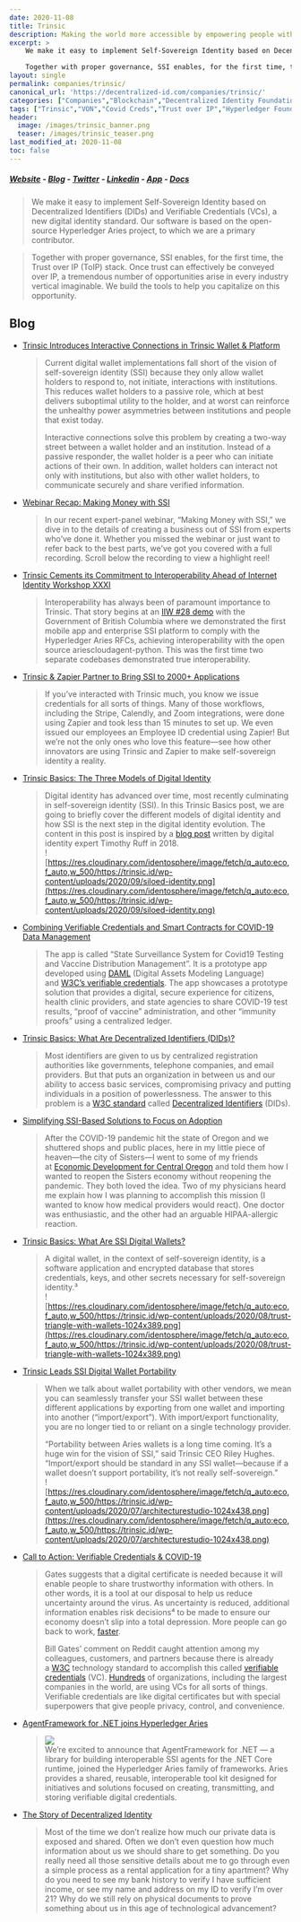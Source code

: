 ```yaml
---
date: 2020-11-08
title: Trinsic
description: Making the world more accessible by empowering people with a digital identity that’s as legitimate as their real-world identity.
excerpt: >
    We make it easy to implement Self-Sovereign Identity based on Decentralized Identifiers (DIDs) and Verifiable Credentials (VCs), a new digital identity standard. Our software is based on the open-source Hyperledger Aries project, to which we are a primary contributor.

    Together with proper governance, SSI enables, for the first time, the Trust over IP (ToIP) stack. Once trust can effectively be conveyed over IP, a tremendous number of opportunities arise in every industry vertical imaginable. We build the tools to help you capitalize on this opportunity.
layout: single
permalink: companies/trinsic/
canonical_url: 'https://decentralized-id.com/companies/trinsic/'
categories: ["Companies","Blockchain","Decentralized Identity Foundation","Sovrin Foundation"]
tags: ["Trinsic","VON","Covid Creds","Trust over IP","Hyperledger Foundation","Identosphere", "Aries"]
header:
  image: /images/trinsic_banner.png
  teaser: /images/trinsic_teaser.png
last_modified_at: 2020-11-08
toc: false
---
```

								
##### [Website](https://trinsic.id/) - [Blog](https://trinsic.id/blog/) - [Twitter](https://twitter.com/trinsic_id) - [Linkedin](https://www.linkedin.com/company/trinsic-id/) - [App](https://apps.apple.com/us/app/streetcred-identity-agent/id1475160728)	- [Docs](https://docs.trinsic.id/docs)	

> We make it easy to implement Self-Sovereign Identity based on Decentralized Identifiers (DIDs) and Verifiable Credentials (VCs), a new digital identity standard. Our software is based on the open-source Hyperledger Aries project, to which we are a primary contributor.

> Together with proper governance, SSI enables, for the first time, the Trust over IP (ToIP) stack. Once trust can effectively be conveyed over IP, a tremendous number of opportunities arise in every industry vertical imaginable. We build the tools to help you capitalize on this opportunity.

## Blog 

* [Trinsic Introduces Interactive Connections in Trinsic Wallet & Platform](https://trinsic.id/interactive-connections/)
  > Current digital wallet implementations fall short of the vision of self-sovereign identity (SSI) because they only allow wallet holders to respond to, not initiate, interactions with institutions. This reduces wallet holders to a passive role, which at best delivers suboptimal utility to the holder, and at worst can reinforce the unhealthy power asymmetries between institutions and people that exist today.
  > 
  > Interactive connections solve this problem by creating a two-way street between a wallet holder and an institution. Instead of a passive responder, the wallet holder is a peer who can initiate actions of their own. In addition, wallet holders can interact not only with institutions, but also with other wallet holders, to communicate securely and share verified information.
* [Webinar Recap: Making Money with SSI](https://trinsic.id/webinar-recap-making-money-with-ssi/)
  > In our recent expert-panel webinar, “Making Money with SSI,” we dive in to the details of creating a business out of SSI from experts who’ve done it. Whether you missed the webinar or just want to refer back to the best parts, we’ve got you covered with a full recording. Scroll below the recording to view a highlight reel!
* [Trinsic Cements its Commitment to Interoperability Ahead of Internet Identity Workshop XXXI](https://trinsic.id/trinsic-commitment-to-interoperability-ahead-of-iiw/)
  > Interoperability has always been of paramount importance to Trinsic. That story begins at an [IIW #28 demo](https://vonx.io/how_to/iiwbook) with the Government of British Columbia where we demonstrated the first mobile app and enterprise SSI platform to comply with the Hyperledger Aries RFCs, achieving interoperability with the open source ariescloudagent-python. This was the first time two separate codebases demonstrated true interoperability.
* [Trinsic & Zapier Partner to Bring SSI to 2000+ Applications](https://trinsic.id/trinsic-and-zapier-partner/)
  > If you’ve interacted with Trinsic much, you know we issue credentials for all sorts of things. Many of those workflows, including the Stripe, Calendly, and Zoom integrations, were done using Zapier and took less than 15 minutes to set up. We even issued our employees an Employee ID credential using Zapier! But we’re not the only ones who love this feature—see how other innovators are using Trinsic and Zapier to make self-sovereign identity a reality.
* [Trinsic Basics: The Three Models of Digital Identity](https://trinsic.id/the-three-models-of-digital-identity/)
  > Digital identity has advanced over time, most recently culminating in self-sovereign identity (SSI). In this Trinsic Basics post, we are going to briefly cover the different models of digital identity and how SSI is the next step in the digital identity evolution. The content in this post is inspired by a [blog post](https://medium.com/evernym/the-three-models-of-digital-identity-relationships-ca0727cb5186) written by digital identity expert Timothy Ruff in 2018.\
  > ![https://res.cloudinary.com/identosphere/image/fetch/q_auto:eco,f_auto,w_500/https://trinsic.id/wp-content/uploads/2020/09/siloed-identity.png](https://res.cloudinary.com/identosphere/image/fetch/q_auto:eco,f_auto,w_500/https://trinsic.id/wp-content/uploads/2020/09/siloed-identity.png)
* [Combining Verifiable Credentials and Smart Contracts for COVID-19 Data Management](https://trinsic.id/verifiable-credentials-and-smart-contracts-for-covid19-data-management/)
  > The app is called “State Surveillance System for Covid19 Testing and Vaccine Distribution Management”. It is a prototype app developed using [DAML](https://daml.com/) (Digital Assets Modeling Language) and [W3C’s verifiable credentials](https://www.w3.org/TR/vc-data-model/). The app showcases a prototype solution that provides a digital, secure experience for citizens, health clinic providers, and state agencies to share COVID-19 test results, “proof of vaccine” administration, and other “immunity proofs” using a centralized ledger.
* [Trinsic Basics: What Are Decentralized Identifiers (DIDs)?](https://trinsic.id/trinsic-basics-what-are-decentralized-identifiers-dids/)
  > Most identifiers are given to us by centralized registration authorities like governments, telephone companies, and email providers. But that puts an organization in between us and our ability to access basic services, compromising privacy and putting individuals in a position of powerlessness. The answer to this problem is a [W3C standard](https://www.w3.org/TR/did-core/) called [Decentralized Identifiers](https://www.w3.org/TR/did-core/) (DIDs).
* [Simplifying SSI-Based Solutions to Focus on Adoption](https://trinsic.id/simplifying-ssi-based-solutions-to-focus-on-adoption/)
  > After the COVID-19 pandemic hit the state of Oregon and we shuttered shops and public places, here in my little piece of heaven—the city of Sisters—I went to some of my friends at [Economic Development for Central Oregon](https://edcoinfo.com/covid-19-central-oregon-business-resources/) and told them how I wanted to reopen the Sisters economy without reopening the pandemic. They both loved the idea. Two of my physicians heard me explain how I was planning to accomplish this mission (I wanted to know how medical providers would react). One doctor was enthusiastic, and the other had an arguable HIPAA-allergic reaction.
* [Trinsic Basics: What Are SSI Digital Wallets?](https://trinsic.id/what-are-ssi-digital-wallets/)
  > A digital wallet, in the context of self-sovereign identity, is a software application and encrypted database that stores credentials, keys, and other secrets necessary for self-sovereign identity.³\
  > ![https://res.cloudinary.com/identosphere/image/fetch/q_auto:eco,f_auto,w_500/https://trinsic.id/wp-content/uploads/2020/08/trust-triangle-with-wallets-1024x389.png](https://res.cloudinary.com/identosphere/image/fetch/q_auto:eco,f_auto,w_500/https://trinsic.id/wp-content/uploads/2020/08/trust-triangle-with-wallets-1024x389.png)
* [Trinsic Leads SSI Digital Wallet Portability](https://trinsic.id/ssi-digital-wallet-portability/)
  > When we talk about wallet portability with other vendors, we mean you can seamlessly transfer your SSI wallet between these different applications by exporting from one wallet and importing into another (“import/export”). With import/export functionality, you are no longer tied to or reliant on a single technology provider.
  > 
  > “Portability between Aries wallets is a long time coming. It’s a huge win for the vision of SSI,” said Trinsic CEO Riley Hughes. “Import/export should be standard in any SSI wallet—because if a wallet doesn’t support portability, it’s not really self-sovereign.”\
  > ![https://res.cloudinary.com/identosphere/image/fetch/q_auto:eco,f_auto,w_500/https://trinsic.id/wp-content/uploads/2020/07/architecturestudio-1024x438.png](https://res.cloudinary.com/identosphere/image/fetch/q_auto:eco,f_auto,w_500/https://trinsic.id/wp-content/uploads/2020/07/architecturestudio-1024x438.png)
* [Call to Action: Verifiable Credentials & COVID-19](https://medium.com/trinsic/call-to-action-verifiable-credentials-covid-19-a180155a157c)
  > Gates suggests that a digital certificate is needed because it will enable people to share trustworthy information with others. In other words, it is a tool at our disposal to help us reduce uncertainty around the virus. As uncertainty is reduced, additional information enables risk decisions⁴ to be made to ensure our economy doesn’t slip into a total depression. More people can go back to work, [faster](https://www.theguardian.com/world/2020/mar/30/immunity-passports-could-speed-up-return-to-work-after-covid-19).
  > 
  > Bill Gates’ comment on Reddit caught attention among my colleagues, customers, and partners because there is already a [W3C](https://en.wikipedia.org/wiki/World_Wide_Web_Consortium) technology standard to accomplish this called [verifiable credentials](https://en.m.wikipedia.org/wiki/Verifiable_credentials) (VC). [Hundreds](http://www.sovrin.org/stewards) of organizations, including the largest companies in the world, are using VCs for all sorts of things. Verifiable credentials are like digital certificates but with special superpowers that give people privacy, control, and convenience.
* [AgentFramework for .NET joins Hyperledger Aries](https://medium.com/trinsic/agentframework-for-net-joins-hyperledger-aries-14aba357da41)
  > <img src="https://res.cloudinary.com/identosphere/image/fetch/q_auto:eco,f_auto,w_500/https://cdn-images-1.medium.com/max/1374/1*EinsZ12p8APyf4ZMdfidIg.png"/>\
  > We’re excited to announce that AgentFramework for .NET — a library for building interoperable SSI agents for the .NET Core runtime, joined the Hyperledger Aries family of frameworks. Aries provides a shared, reusable, interoperable tool kit designed for initiatives and solutions focused on creating, transmitting, and storing verifiable digital credentials.
* [The Story of Decentralized Identity](https://medium.com/trinsic/the-case-for-decentralized-identity-820b48527cba)
  > Most of the time we don’t realize how much our private data is exposed and shared. Often we don’t even question how much information about us we should share to get something. Do you really need all those sensitive details about me to go through even a simple process as a rental application for a tiny apartment? Why do you need to see my bank history to verify I have sufficient income, or see my name and address on my ID to verify I’m over 21? Why do we still rely on physical documents to prove something about us in this age of technological advancement?